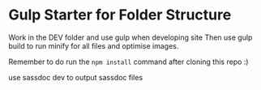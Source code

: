# Gulp Starter for Folder Structure

Work in the DEV folder and use gulp when developing site
Then use gulp build to run minify for all files and optimise images.

Remember to do run the `npm install` command after cloning this repo :)

use sassdoc dev to output sassdoc files
